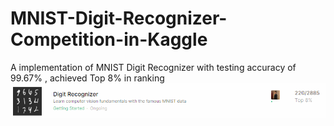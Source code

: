 # MNIST-Digit-Recognizer-Competition-in-Kaggle
A implementation of MNIST Digit Recognizer with testing accuracy of 99.67% , achieved Top 8% in ranking
![Competition ranking result](https://github.com/JohnnyHopp/MNIST-Digit-Recognizer-Competition-in-Kaggle/blob/master/Competition%20ranking%20result.png)
